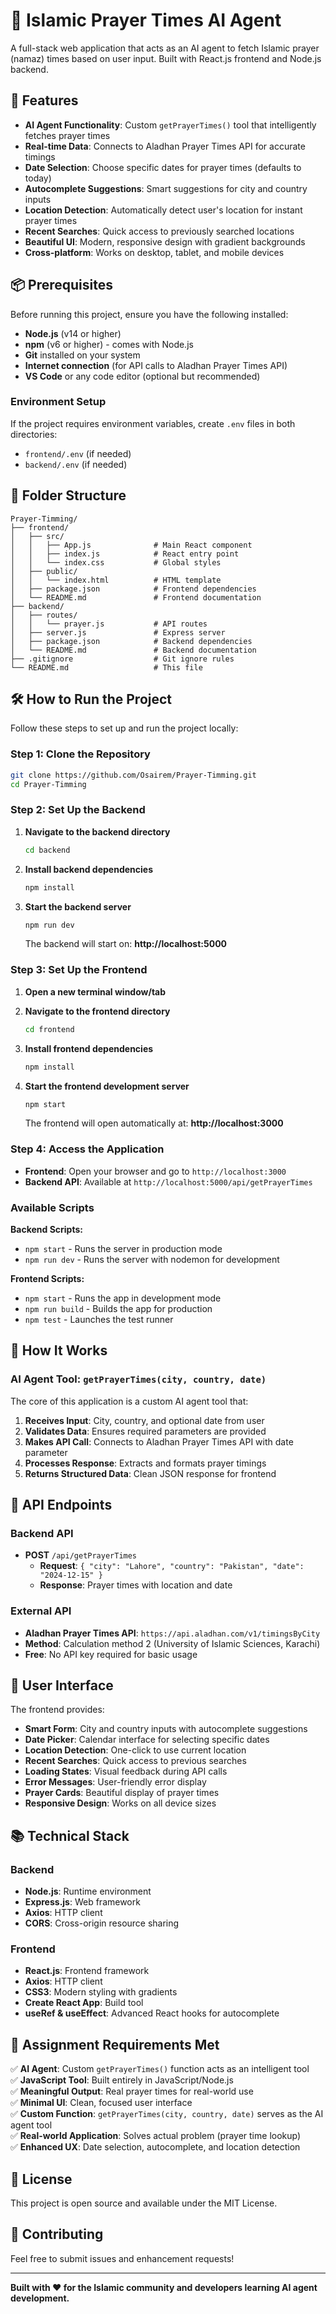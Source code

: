 # 🕌 Islamic Prayer Times AI Agent

A full-stack web application that acts as an AI agent to fetch Islamic prayer (namaz) times based on user input. Built with React.js frontend and Node.js backend.

## 🚀 Features

- **AI Agent Functionality**: Custom `getPrayerTimes()` tool that intelligently fetches prayer times
- **Real-time Data**: Connects to Aladhan Prayer Times API for accurate timings
- **Date Selection**: Choose specific dates for prayer times (defaults to today)
- **Autocomplete Suggestions**: Smart suggestions for city and country inputs
- **Location Detection**: Automatically detect user's location for instant prayer times
- **Recent Searches**: Quick access to previously searched locations
- **Beautiful UI**: Modern, responsive design with gradient backgrounds
- **Cross-platform**: Works on desktop, tablet, and mobile devices

## 📦 Prerequisites

Before running this project, ensure you have the following installed:

- **Node.js** (v14 or higher)
- **npm** (v6 or higher) - comes with Node.js
- **Git** installed on your system
- **Internet connection** (for API calls to Aladhan Prayer Times API)
- **VS Code** or any code editor (optional but recommended)

### Environment Setup
If the project requires environment variables, create `.env` files in both directories:
- `frontend/.env` (if needed)
- `backend/.env` (if needed)

## 📁 Folder Structure

```
Prayer-Timming/
├── frontend/
│   ├── src/
│   │   ├── App.js              # Main React component
│   │   ├── index.js            # React entry point
│   │   └── index.css           # Global styles
│   ├── public/
│   │   └── index.html          # HTML template
│   ├── package.json            # Frontend dependencies
│   └── README.md               # Frontend documentation
├── backend/
│   ├── routes/
│   │   └── prayer.js           # API routes
│   ├── server.js               # Express server
│   ├── package.json            # Backend dependencies
│   └── README.md               # Backend documentation
├── .gitignore                  # Git ignore rules
└── README.md                   # This file
```

## 🛠️ How to Run the Project

Follow these steps to set up and run the project locally:

### Step 1: Clone the Repository
```bash
git clone https://github.com/Osairem/Prayer-Timming.git
cd Prayer-Timming
```

### Step 2: Set Up the Backend

1. **Navigate to the backend directory**
   ```bash
   cd backend
   ```

2. **Install backend dependencies**
   ```bash
   npm install
   ```

3. **Start the backend server**
   ```bash
   npm run dev
   ```
   
   The backend will start on: **http://localhost:5000**

### Step 3: Set Up the Frontend

1. **Open a new terminal window/tab**

2. **Navigate to the frontend directory**
   ```bash
   cd frontend
   ```

3. **Install frontend dependencies**
   ```bash
   npm install
   ```

4. **Start the frontend development server**
   ```bash
   npm start
   ```
   
   The frontend will open automatically at: **http://localhost:3000**

### Step 4: Access the Application

- **Frontend**: Open your browser and go to `http://localhost:3000`
- **Backend API**: Available at `http://localhost:5000/api/getPrayerTimes`

### Available Scripts

**Backend Scripts:**
- `npm start` - Runs the server in production mode
- `npm run dev` - Runs the server with nodemon for development

**Frontend Scripts:**
- `npm start` - Runs the app in development mode
- `npm run build` - Builds the app for production
- `npm test` - Launches the test runner

## 🎯 How It Works

### AI Agent Tool: `getPrayerTimes(city, country, date)`

The core of this application is a custom AI agent tool that:

1. **Receives Input**: City, country, and optional date from user
2. **Validates Data**: Ensures required parameters are provided
3. **Makes API Call**: Connects to Aladhan Prayer Times API with date parameter
4. **Processes Response**: Extracts and formats prayer timings
5. **Returns Structured Data**: Clean JSON response for frontend

## 🔧 API Endpoints

### Backend API
- **POST** `/api/getPrayerTimes`
  - **Request**: `{ "city": "Lahore", "country": "Pakistan", "date": "2024-12-15" }`
  - **Response**: Prayer times with location and date

### External API
- **Aladhan Prayer Times API**: `https://api.aladhan.com/v1/timingsByCity`
- **Method**: Calculation method 2 (University of Islamic Sciences, Karachi)
- **Free**: No API key required for basic usage

## 🎨 User Interface

The frontend provides:
- **Smart Form**: City and country inputs with autocomplete suggestions
- **Date Picker**: Calendar interface for selecting specific dates
- **Location Detection**: One-click to use current location
- **Recent Searches**: Quick access to previous searches
- **Loading States**: Visual feedback during API calls
- **Error Messages**: User-friendly error display
- **Prayer Cards**: Beautiful display of prayer times
- **Responsive Design**: Works on all device sizes

## 📚 Technical Stack

### Backend
- **Node.js**: Runtime environment
- **Express.js**: Web framework
- **Axios**: HTTP client
- **CORS**: Cross-origin resource sharing

### Frontend
- **React.js**: Frontend framework
- **Axios**: HTTP client
- **CSS3**: Modern styling with gradients
- **Create React App**: Build tool
- **useRef & useEffect**: Advanced React hooks for autocomplete

## 🎯 Assignment Requirements Met

✅ **AI Agent**: Custom `getPrayerTimes()` function acts as an intelligent tool  
✅ **JavaScript Tool**: Built entirely in JavaScript/Node.js  
✅ **Meaningful Output**: Real prayer times for real-world use  
✅ **Minimal UI**: Clean, focused user interface  
✅ **Custom Function**: `getPrayerTimes(city, country, date)` serves as the AI agent tool  
✅ **Real-world Application**: Solves actual problem (prayer time lookup)  
✅ **Enhanced UX**: Date selection, autocomplete, and location detection  

## 📄 License

This project is open source and available under the MIT License.

## 🤝 Contributing

Feel free to submit issues and enhancement requests!

---

**Built with ❤️ for the Islamic community and developers learning AI agent development.** 